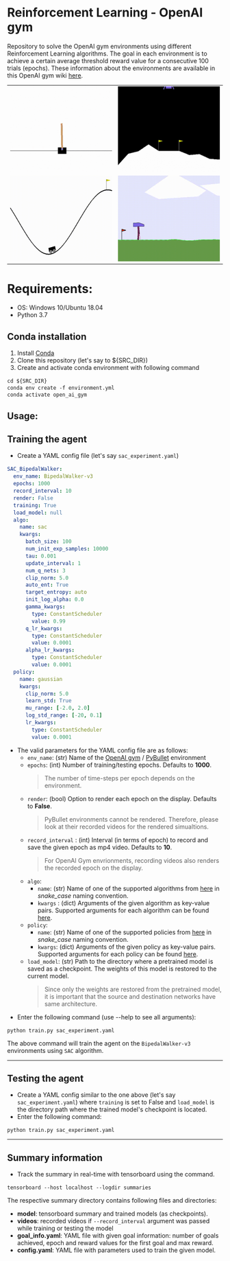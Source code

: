 
# Reinforcement Learning - OpenAI gym
Repository to solve the OpenAI gym environments using different Reinforcement Learning algorithms. The goal in each environment is to achieve a certain average threshold reward value for a consecutive 100 trials (epochs). These information about the environments are available in this OpenAI gym wiki [here](https://github.com/openai/gym/wiki/Table-of-environments).

|    |    |  
| ------------- | ------------- |  
| <img src="assets/Images/CartPoleV0_Sarsa.gif" width="350" height="200" title="CartPole-v0 using SARSA algorithm"/>  | <img src="assets/Images/LunarLanderV2_DDQN.gif" width="350" height="200" title="LunarLander-v2 using DDQN algorithm"/>  |
| <img src="assets/Images/MountainCarV0_DDQN.gif" width="350" height="200" title="MountainCar-v0 using DDQN algorithm"/>  | <img src="assets/Images/BipedalWalkerV2_DDPG.gif" width="350" height="200" title="BipedalWalker-v2 using DDPG algorithm"/>  |
 
# Requirements:
- OS: Windows 10/Ubuntu 18.04
- Python 3.7

 ## Conda installation
 1. Install [Conda](https://docs.anaconda.com/anaconda/install/linux/)
 2. Clone this repository (let's say to ${SRC_DIR})
3. Create and activate conda environment with following command  
```shell
cd ${SRC_DIR}  
conda env create -f environment.yml    
conda activate open_ai_gym
```

## Usage:
## Training the agent
- Create a YAML config file (let's say `sac_experiment.yaml`) 
```YAML
SAC_BipedalWalker:
  env_name: BipedalWalker-v3
  epochs: 1000
  record_interval: 10
  render: False
  training: True
  load_model: null
  algo: 
    name: sac
    kwargs:
      batch_size: 100
      num_init_exp_samples: 10000
      tau: 0.001
      update_interval: 1
      num_q_nets: 3
      clip_norm: 5.0
      auto_ent: True
      target_entropy: auto
      init_log_alpha: 0.0
      gamma_kwargs:
        type: ConstantScheduler
        value: 0.99
      q_lr_kwargs:
        type: ConstantScheduler
        value: 0.0001
      alpha_lr_kwargs:
        type: ConstantScheduler
        value: 0.0001
  policy:
    name: gaussian
    kwargs:
      clip_norm: 5.0
      learn_std: True
      mu_range: [-2.0, 2.0]
      log_std_range: [-20, 0.1]
      lr_kwargs:
        type: ConstantScheduler
        value: 0.0001
```
- The valid parameters for the YAML config file are as follows:
    * `env_name`: (str) Name of the [OpenAI gym](https://github.com/openai/gym/wiki/Table-of-environments) / [PyBullet](https://docs.google.com/document/d/10sXEhzFRSnvFcl3XxNGhnD4N2SedqwdAvK3dsihxVUA/edit#) environment
    * `epochs`:  (int) Number of training/testing epochs. Defaults to **1000**. 
      > The number of time-steps per epoch depends on the environment. 
    * `render`: (bool) Option to render each epoch on the display. Defaults to **False**.
      > PyBullet environments cannot be rendered. Therefore, please look at their recorded videos for the rendered simualtions.
    * `record_interval` : (int) Interval (in terms of epoch) to record and save the given epoch as mp4 video. Defaults to **10**. 
      > For OpenAI Gym envrionments, recording videos also renders the recorded epoch on the display.
    * `algo`:
      * `name`: (str) Name of one of the supported algorithms from [here](/src/Algorithm) in *snake_case* naming convention.
      * `kwargs` : (dict) Arguments of the given algorithm as key-value pairs. Supported arguments for each algorithm can be found [here](src/config.py).  
    * `policy`:
      * `name`: (str) Name of one of the supported policies from [here](/src/Policy) in *snake_case* naming convention.
      * `kwargs`: (dict) Arguments of the given policy as key-value pairs. Supported arguments for each policy can be found [here](src/config.py).
    * `load_model`: (str) Path to the directory where a pretrained model is saved as a checkpoint. The weights of this model is restored to the current model.
      > Since only the weights are restored from the pretrained model, it is important that the source and destination networks have same architecture.
- Enter the following command (use --help to see all arguments):  
```shell
python train.py sac_experiment.yaml
```
The above command will train the agent on the `BipedalWalker-v3` environments using `SAC` algorithm.

***
## Testing  the agent
- Create a YAML config similar to the one above (let's say `sac_experiment.yaml`) where `training` is set to False and 
  `load_model` is the directory path where the trained model's checkpoint is located.
- Enter the following command:
```shell
python train.py sac_experiment.yaml
```

***
## Summary information
- Track the summary in real-time with tensorboard using the command.  
```shell
tensorboard --host localhost --logdir summaries
```
The respective summary directory contains following files and directories:
- **model**: tensorboard summary and trained models (as checkpoints).
- **videos**: recorded videos if `--record_interval` argument was passed while training or testing the model
- **goal_info.yaml**: YAML file with given goal information: number of goals achieved, epoch and reward values for the first goal and max reward.
- **config.yaml**: YAML file with parameters used to train the given model.
